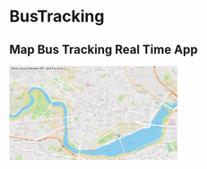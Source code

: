 # BusTracking
## Map Bus Tracking Real Time App
<img src= "https://raw.githubusercontent.com/MariaFeli/BusTracking/main/bus-tracking-app.jpg" width ='300'/>
